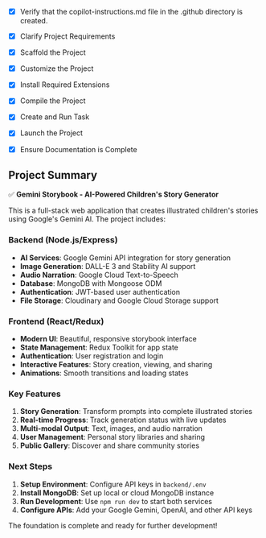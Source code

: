 <!-- Use this file to provide workspace-specific custom instructions to Copilot. For more details, visit https://code.visualstudio.com/docs/copilot/copilot-customization#_use-a-githubcopilotinstructionsmd-file -->
- [x] Verify that the copilot-instructions.md file in the .github directory is created.

- [x] Clarify Project Requirements
	<!-- Full-stack AI-powered storybook application with Node.js/Express backend, React frontend, Google Gemini API integration -->

- [x] Scaffold the Project
	<!-- Created complete project structure with backend API, services, models, and frontend React app with Redux -->

- [x] Customize the Project
	<!-- Implemented complete storybook application with AI generation, user interface, and core functionality -->

- [x] Install Required Extensions
	<!-- No specific extensions required for this project -->

- [x] Compile the Project
	<!-- Dependencies installed successfully, backend server starts without errors, task created for development -->

- [x] Create and Run Task
	<!-- Task created for running development environment with concurrently -->

- [x] Launch the Project
	<!-- Project can be launched using 'npm run dev' command, requires MongoDB and API keys for full functionality -->

- [x] Ensure Documentation is Complete
	<!-- README.md created with comprehensive setup and usage instructions, project is ready for development -->

## Project Summary

✅ **Gemini Storybook - AI-Powered Children's Story Generator**

This is a full-stack web application that creates illustrated children's stories using Google's Gemini AI. The project includes:

### Backend (Node.js/Express)
- **AI Services**: Google Gemini API integration for story generation
- **Image Generation**: DALL-E 3 and Stability AI support
- **Audio Narration**: Google Cloud Text-to-Speech
- **Database**: MongoDB with Mongoose ODM
- **Authentication**: JWT-based user authentication
- **File Storage**: Cloudinary and Google Cloud Storage support

### Frontend (React/Redux)
- **Modern UI**: Beautiful, responsive storybook interface
- **State Management**: Redux Toolkit for app state
- **Authentication**: User registration and login
- **Interactive Features**: Story creation, viewing, and sharing
- **Animations**: Smooth transitions and loading states

### Key Features
1. **Story Generation**: Transform prompts into complete illustrated stories
2. **Real-time Progress**: Track generation status with live updates
3. **Multi-modal Output**: Text, images, and audio narration
4. **User Management**: Personal story libraries and sharing
5. **Public Gallery**: Discover and share community stories

### Next Steps
1. **Setup Environment**: Configure API keys in `backend/.env`
2. **Install MongoDB**: Set up local or cloud MongoDB instance
3. **Run Development**: Use `npm run dev` to start both services
4. **Configure APIs**: Add your Google Gemini, OpenAI, and other API keys

The foundation is complete and ready for further development!
